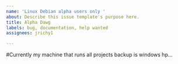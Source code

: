 ```yaml
---
name: 'Linux Debian alpha users only '
about: Describe this issue template's purpose here.
title: Alpha Dawg
labels: bug, documentation, help wanted
assignees: jrichy1

---
```


#Currently my machine that runs all projects backup is windows hp…
